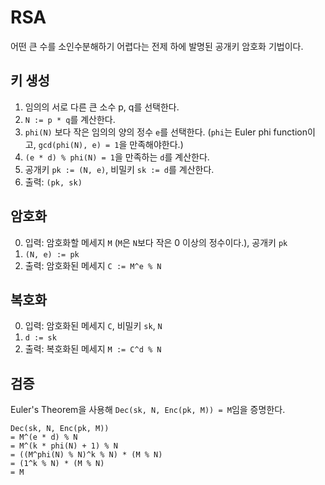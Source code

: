 # RSA

어떤 큰 수를 소인수분해하기 어렵다는 전제 하에 발명된 공개키 암호화 기법이다.

## 키 생성
1. 임의의 서로 다른 큰 소수 p, q를 선택한다.
2. `N := p * q`를 계산한다.
3. `phi(N)` 보다 작은 임의의 양의 정수 `e`를 선택한다. (`phi`는 Euler phi function이고, `gcd(phi(N), e) = 1`을 만족해야한다.)
4. `(e * d) % phi(N) = 1`을 만족하는 `d`를 계산한다.
5. 공개키 `pk := (N, e)`, 비밀키 `sk := d`를 계산한다.
6. 출력: `(pk, sk)`

## 암호화
0. 입력: 암호화할 메세지 `M` (`M`은 `N`보다 작은 0 이상의 정수이다.), 공개키 `pk`
1. `(N, e) := pk`
1. 출력: 암호화된 메세지 `C := M^e % N`

## 복호화
0. 입력: 암호화된 메세지 `C`, 비밀키 `sk`, `N`
1. `d := sk`
2. 출력: 복호화된 메세지 `M := C^d % N`

## 검증
Euler's Theorem을 사용해 `Dec(sk, N, Enc(pk, M)) = M`임을 증명한다.
```
Dec(sk, N, Enc(pk, M)) 
= M^(e * d) % N
= M^(k * phi(N) + 1) % N
= ((M^phi(N) % N)^k % N) * (M % N)
= (1^k % N) * (M % N)
= M
```
